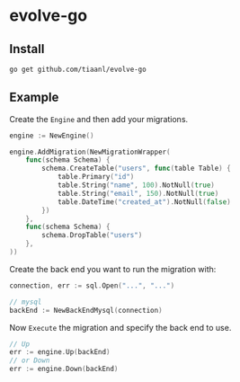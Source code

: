 # evolve-go

## Install

```bash
go get github.com/tiaanl/evolve-go
```

## Example

Create the `Engine` and then add your migrations.

```go
engine := NewEngine()

engine.AddMigration(NewMigrationWrapper(
    func(schema Schema) {
        schema.CreateTable("users", func(table Table) {
            table.Primary("id")
            table.String("name", 100).NotNull(true)
            table.String("email", 150).NotNull(true)
            table.DateTime("created_at").NotNull(false)
        })
    },
    func(schema Schema) {
        schema.DropTable("users")
    },
))
```

Create the back end you want to run the migration with:

```go
connection, err := sql.Open("...", "...")

// mysql
backEnd := NewBackEndMysql(connection)
```

Now `Execute` the migration and specify the back end to use.

```go
// Up
err := engine.Up(backEnd)
// or Down
err := engine.Down(backEnd)
```
